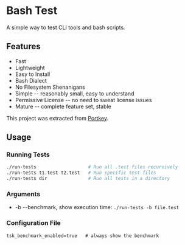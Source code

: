 # Bash Test

A simple way to test CLI tools and bash scripts.

## Features

- Fast
- Lightweight
- Easy to Install
- Bash Dialect
- No Filesystem Shenanigans
- Simple -- reasonably small, easy to understand
- Permissive License -- no need to sweat license issues
- Mature -- complete feature set, stable

This project was extracted from [Portkey](https://github.com/bronson/portkey).

## Usage

### Running Tests

```bash
./run-tests                   # Run all .test files recursively
./run-tests t1.test t2.test   # Run specific test files
./run-tests dir               # Run all tests in a directory
```

### Arguments

* -b --benchmark, show execution time: `./run-tests -b file.test`

### Configuration File

```
tsk_benchmark_enabled=true   # always show the benchmark
```
